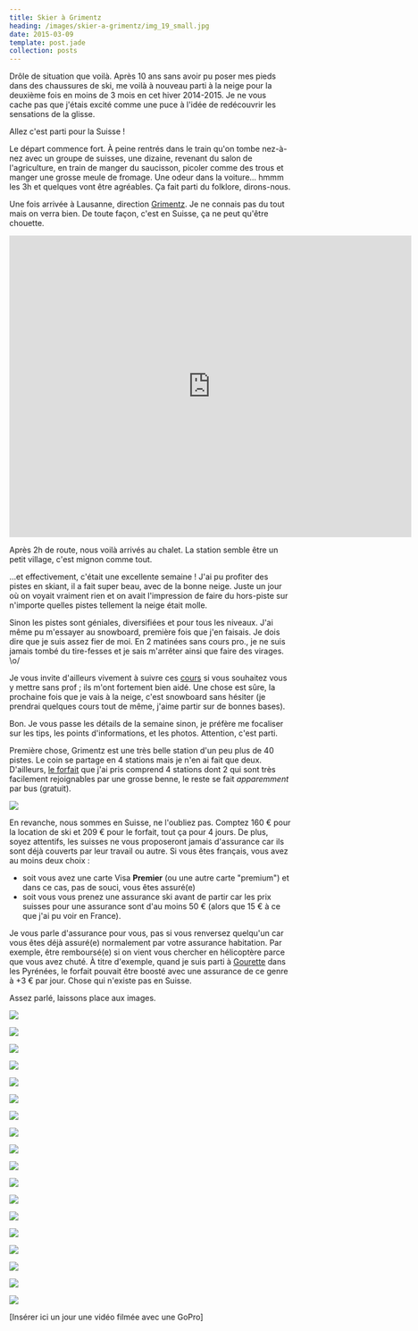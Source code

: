 ```yaml
---
title: Skier à Grimentz
heading: /images/skier-a-grimentz/img_19_small.jpg
date: 2015-03-09
template: post.jade
collection: posts
---
```


Drôle de situation que voilà. Après 10 ans sans avoir pu poser mes pieds dans des chaussures de ski, me voilà à nouveau parti à la neige pour la deuxième fois en moins de 3 mois en cet hiver 2014-2015. Je ne vous cache pas que j'étais excité comme une puce à l'idée de redécouvrir les sensations de la glisse.

Allez c'est parti pour la Suisse !

Le départ commence fort. À peine rentrés dans le train qu'on tombe nez-à-nez avec un groupe de suisses, une dizaine, revenant du salon de l'agriculture, en train de manger du saucisson, picoler comme des trous et manger une grosse meule de fromage. Une odeur dans la voiture... hmmm les 3h et quelques vont être agréables. Ça fait parti du folklore, dirons-nous.

Une fois arrivée à Lausanne, direction [Grimentz](http://www.valdanniviers.ch/tourism/grimentz--saint-jean.html). Je ne connais pas du tout mais on verra bien. De toute façon, c'est en Suisse, ça ne peut qu'être chouette.

<div style="text-align: center;">
<iframe src="https://www.google.com/maps/embed?pb=!1m18!1m12!1m3!1d88489.54178736107!2d7.5636251!3d46.12488994999999!2m3!1f0!2f0!3f0!3m2!1i1024!2i768!4f13.1!3m3!1m2!1s0x478f246fee8f1355%3A0x2b28b50a45ba82c1!2sGrimentz%2C+Switzerland!5e0!3m2!1sen!2sfr!4v1425939984664" width="720" height="540" frameborder="0" style="border:0"></iframe>
</div>

Après 2h de route, nous voilà arrivés au chalet. La station semble être un petit village, c'est mignon comme tout.

…et effectivement, c'était une excellente semaine ! J'ai pu profiter des pistes en skiant, il a fait super beau, avec de la bonne neige. Juste un jour où on voyait vraiment rien et on avait l'impression de faire du hors-piste sur n'importe quelles pistes tellement la neige était molle.

Sinon les pistes sont géniales, diversifiées et pour tous les niveaux. J'ai même pu m'essayer au snowboard, première fois que j'en faisais. Je dois dire que je suis assez fier de moi. En 2 matinées sans cours pro., je ne suis jamais tombé du tire-fesses et je sais m'arrêter ainsi que faire des virages. \o/

Je vous invite d'ailleurs vivement à suivre ces [cours](http://www.abc-apprendre.com/sports/snowboard.php) si vous souhaitez vous y mettre sans prof ; ils m'ont fortement bien aidé. Une chose est sûre, la prochaine fois que je vais à la neige, c'est snowboard sans hésiter (je prendrai quelques cours tout de même, j'aime partir sur de bonnes bases).

Bon. Je vous passe les détails de la semaine sinon, je préfère me focaliser sur les tips, les points d'informations, et les photos. Attention, c'est parti.

Première chose, Grimentz est une très belle station d'un peu plus de 40 pistes. Le coin se partage en 4 stations mais je n'en ai fait que deux. D'ailleurs, [le forfait](http://www.rma.ch/) que j'ai pris comprend 4 stations dont 2 qui sont très facilement rejoignables par une grosse benne, le reste se fait _apparemment_ par bus (gratuit).

[![](/images/skier-a-grimentz/pistes_small.jpg)](/images/skier-a-grimentz/pistes.jpg)

En revanche, nous sommes en Suisse, ne l'oubliez pas. Comptez 160 € pour la location de ski et 209 € pour le forfait, tout ça pour 4 jours. De plus, soyez attentifs, les suisses ne vous proposeront jamais d'assurance car ils sont déjà couverts par leur travail ou autre. Si vous êtes français, vous avez au moins deux choix :

- soit vous avez une carte Visa **Premier** (ou une autre carte "premium") et dans ce cas, pas de souci, vous êtes assuré(e)
- soit vous vous prenez une assurance ski avant de partir car les prix suisses pour une assurance sont d'au moins 50 € (alors que 15 € à ce que j'ai pu voir en France).

Je vous parle d'assurance pour vous, pas si vous renversez quelqu'un car vous êtes déjà assuré(e) normalement par votre assurance habitation. Par exemple, être remboursé(e) si on vient vous chercher en hélicoptère parce que vous avez chuté. À titre d'exemple, quand je suis parti à [Gourette](http://www.gourette.com) dans les Pyrénées, le forfait pouvait être boosté avec une assurance de ce genre à +3 € par jour. Chose qui n'existe pas en Suisse.

Assez parlé, laissons place aux images.

[![](/images/skier-a-grimentz/img_10_small.jpg)](/images/skier-a-grimentz/img_10.jpg)

[![](/images/skier-a-grimentz/img_01_small.jpg)](/images/skier-a-grimentz/img_01.jpg)

[![](/images/skier-a-grimentz/img_03_small.jpg)](/images/skier-a-grimentz/img_03.jpg)

[![](/images/skier-a-grimentz/img_04_small.jpg)](/images/skier-a-grimentz/img_04.jpg)

[![](/images/skier-a-grimentz/img_05_small.jpg)](/images/skier-a-grimentz/img_05.jpg)

[![](/images/skier-a-grimentz/img_06_small.jpg)](/images/skier-a-grimentz/img_06.jpg)

[![](/images/skier-a-grimentz/img_07_small.jpg)](/images/skier-a-grimentz/img_07.jpg)

[![](/images/skier-a-grimentz/img_02_small.jpg)](/images/skier-a-grimentz/img_02.jpg)

[![](/images/skier-a-grimentz/img_08_small.jpg)](/images/skier-a-grimentz/img_08.jpg)

[![](/images/skier-a-grimentz/img_09_small.jpg)](/images/skier-a-grimentz/img_09.jpg)

[![](/images/skier-a-grimentz/img_11_small.jpg)](/images/skier-a-grimentz/img_11.jpg)

[![](/images/skier-a-grimentz/img_16_small.jpg)](/images/skier-a-grimentz/img_16.jpg)

[![](/images/skier-a-grimentz/img_12_small.jpg)](/images/skier-a-grimentz/img_12.jpg)

[![](/images/skier-a-grimentz/img_13_small.jpg)](/images/skier-a-grimentz/img_13.jpg)

[![](/images/skier-a-grimentz/img_14_small.jpg)](/images/skier-a-grimentz/img_14.jpg)

[![](/images/skier-a-grimentz/img_15_small.jpg)](/images/skier-a-grimentz/img_15.jpg)

[![](/images/skier-a-grimentz/img_17_small.jpg)](/images/skier-a-grimentz/img_17.jpg)

[![](/images/skier-a-grimentz/img_18_small.jpg)](/images/skier-a-grimentz/img_18.jpg)

[Insérer ici un jour une vidéo filmée avec une GoPro]
